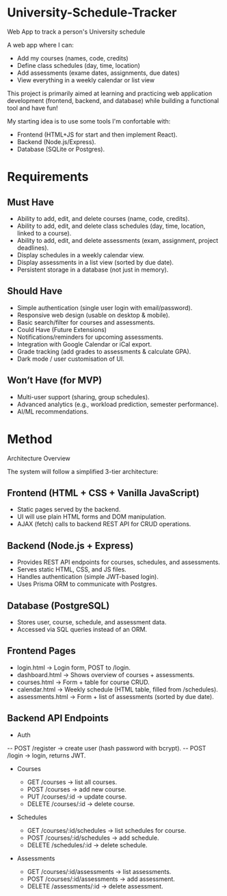# University-Schedule-Tracker
Web App to track a person's University schedule

A web app where I can:
- Add my courses (names, code, credits)
- Define class schedules (day, time, location)
- Add assessments (exame dates, assignments, due dates)
- View everything in a weekly calendar or list view

This project is primarily aimed at learning and practicing web application development (frontend, backend, and database) while building a functional tool and have fun!

My starting idea is to use some tools I'm confortable with:
- Frontend (HTML+JS for start and then implement React).
- Backend (Node.js/Express).
- Database (SQLite or Postgres).

# Requirements

## Must Have

- Ability to add, edit, and delete courses (name, code, credits).
- Ability to add, edit, and delete class schedules (day, time, location, linked to a course).
- Ability to add, edit, and delete assessments (exam, assignment, project deadlines).
- Display schedules in a weekly calendar view.
- Display assessments in a list view (sorted by due date).
- Persistent storage in a database (not just in memory).

## Should Have

- Simple authentication (single user login with email/password).
- Responsive web design (usable on desktop & mobile).
- Basic search/filter for courses and assessments.
- Could Have (Future Extensions)
- Notifications/reminders for upcoming assessments.
- Integration with Google Calendar or iCal export.
- Grade tracking (add grades to assessments & calculate GPA).
- Dark mode / user customisation of UI.

## Won’t Have (for MVP)

- Multi-user support (sharing, group schedules).
- Advanced analytics (e.g., workload prediction, semester performance).
- AI/ML recommendations.

# Method
Architecture Overview

The system will follow a simplified 3-tier architecture:

## Frontend (HTML + CSS + Vanilla JavaScript)
- Static pages served by the backend.
- UI will use plain HTML forms and DOM manipulation.
- AJAX (fetch) calls to backend REST API for CRUD operations.

## Backend (Node.js + Express)

- Provides REST API endpoints for courses, schedules, and assessments.
- Serves static HTML, CSS, and JS files.
- Handles authentication (simple JWT-based login).
- Uses Prisma ORM to communicate with Postgres.

## Database (PostgreSQL)

- Stores user, course, schedule, and assessment data.
- Accessed via SQL queries instead of an ORM.

## Frontend Pages

- login.html → Login form, POST to /login.
- dashboard.html → Shows overview of courses + assessments.
- courses.html → Form + table for course CRUD.
- calendar.html → Weekly schedule (HTML table, filled from /schedules).
- assessments.html → Form + list of assessments (sorted by due date).

## Backend API Endpoints

- Auth

-- POST /register → create user (hash password with bcrypt).
-- POST /login → login, returns JWT.

- Courses

  - GET /courses → list all courses.
  - POST /courses → add new course.
  - PUT /courses/:id → update course.
  - DELETE /courses/:id → delete course.

- Schedules

  - GET /courses/:id/schedules → list schedules for course.
  - POST /courses/:id/schedules → add schedule.
  - DELETE /schedules/:id → delete schedule.

- Assessments

  - GET /courses/:id/assessments → list assessments.
  - POST /courses/:id/assessments → add assessment.
  - DELETE /assessments/:id → delete assessment.
